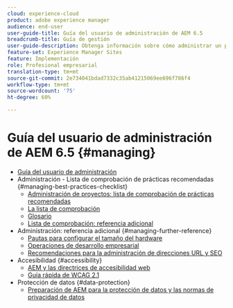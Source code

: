 ```yaml
---
cloud: experience-cloud
product: adobe experience manager
audience: end-user
user-guide-title: Guía del usuario de administración de AEM 6.5
breadcrumb-title: Guía de gestión
user-guide-description: Obtenga información sobre cómo administrar un proyecto de AEM.
feature-set: Experience Manager Sites
feature: Implementación
role: Profesional empresarial
translation-type: tm+mt
source-git-commit: 2e734041bdad7332c35ab41215069ee696f786f4
workflow-type: tm+mt
source-wordcount: '75'
ht-degree: 60%

---
```



# Guía del usuario de administración de AEM 6.5 {#managing}

+ [Guía del usuario de administración](home.md)
+ Administración - Lista de comprobación de prácticas recomendadas {#managing-best-practices-checklist}
   + [Administración de proyectos: lista de comprobación de prácticas recomendadas](best-practices.md)
   + [La lista de comprobación](best-practices-checklist.md)
   + [Glosario](best-practices-glossary.md)
   + [Lista de comprobación: referencia adicional](best-practices-further-reference.md)
+ Administración: referencia adicional {#managing-further-reference}
   + [Pautas para configurar el tamaño del hardware](hardware-sizing-guidelines.md) 
   + [Operaciones de desarrollo empresarial](enterprise-devops.md)
   + [Recomendaciones para la administración de direcciones URL y SEO](seo-and-url-management.md) 
+ Accesibilidad {#accessibility}
   + [AEM y las directrices de accesibilidad web](web-accessibility.md) 
   + [Guía rápida de WCAG 2.1](qg-wcag.md)
+ Protección de datos {#data-protection}
   + [Preparación de AEM para la protección de datos y las normas de privacidad de datos](data-protection-and-privacy.md)
